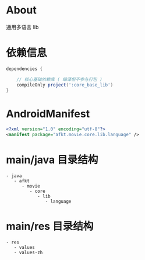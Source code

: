 
# About

通用多语言 lib

# 依赖信息

```groovy
dependencies {

    // 核心基础依赖库 ( 编译但不参与打包 )
    compileOnly project(':core_base_lib')
}
```

# AndroidManifest

```xml
<?xml version="1.0" encoding="utf-8"?>
<manifest package="afkt.movie.core.lib.language" />
```

# main/java 目录结构

```
- java                               
   - afkt                            
      - movie                        
         - core                      
            - lib                    
               - language            
```


# main/res 目录结构

```
- res                  
   - values            
   - values-zh         
```